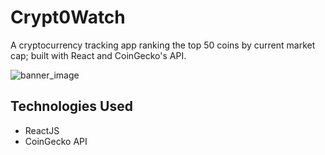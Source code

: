 # Crypt0Watch
A cryptocurrency tracking app ranking the top 50 coins by current market cap; built with React and CoinGecko's API.

![banner_image](https://i.imgur.com/MULNjGf.png)

## Technologies Used
* ReactJS
* CoinGecko API